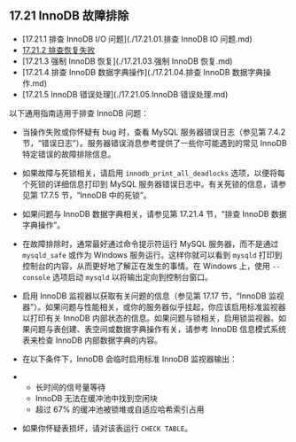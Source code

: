 ## 17.21 InnoDB 故障排除

- [17.21.1 排查 InnoDB I/O 问题](./17.21.01.排查 InnoDB IO 问题.md)
- [17.21.2 排查恢复失败](./17.21.02.排查恢复失败.md)
- [17.21.3 强制 InnoDB 恢复](./17.21.03.强制 InnoDB 恢复.md)
- [17.21.4 排查 InnoDB 数据字典操作](./17.21.04.排查 InnoDB 数据字典操作.md)
- [17.21.5 InnoDB 错误处理](./17.21.05.InnoDB 错误处理.md)

以下通用指南适用于排查 InnoDB 问题：

- 当操作失败或你怀疑有 bug 时，查看 MySQL 服务器错误日志（参见第 7.4.2 节，“错误日志”）。服务器错误消息参考提供了一些你可能遇到的常见 InnoDB 特定错误的故障排除信息。

- 如果故障与死锁相关，请启用 `innodb_print_all_deadlocks` 选项，以便将每个死锁的详细信息打印到 MySQL 服务器错误日志中。有关死锁的信息，请参见第 17.7.5 节，“InnoDB 中的死锁”。

- 如果问题与 InnoDB 数据字典相关，请参见第 17.21.4 节，“排查 InnoDB 数据字典操作”。

- 在故障排除时，通常最好通过命令提示符运行 MySQL 服务器，而不是通过 `mysqld_safe` 或作为 Windows 服务运行。这样你就可以看到 `mysqld` 打印到控制台的内容，从而更好地了解正在发生的事情。在 Windows 上，使用 `--console` 选项启动 `mysqld` 以将输出定向到控制台窗口。

- 启用 InnoDB 监视器以获取有关问题的信息（参见第 17.17 节，“InnoDB 监视器”）。如果问题与性能相关，或你的服务器似乎挂起，你应该启用标准监视器以打印有关 InnoDB 内部状态的信息。如果问题与锁相关，启用锁监视器。如果问题与表创建、表空间或数据字典操作有关，请参考 InnoDB 信息模式系统表来检查 InnoDB 内部数据字典的内容。

- 在以下条件下，InnoDB 会临时启用标准 InnoDB 监视器输出：

- - 长时间的信号量等待
  - InnoDB 无法在缓冲池中找到空闲块
  - 超过 67% 的缓冲池被锁堆或自适应哈希索引占用

- 如果你怀疑表损坏，请对该表运行 `CHECK TABLE`。